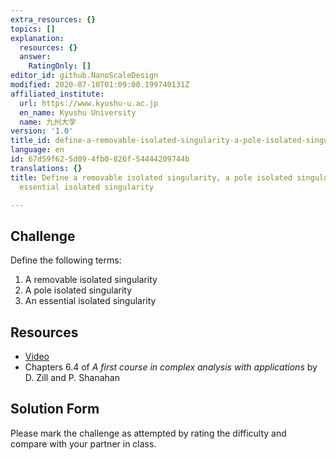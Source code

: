 ```yaml
---
extra_resources: {}
topics: []
explanation:
  resources: {}
  answer:
    RatingOnly: []
editor_id: github.NanoScaleDesign
modified: 2020-07-10T01:09:00.199740131Z
affiliated_institute:
  url: https://www.kyushu-u.ac.jp
  en_name: Kyushu University
  name: 九州大学
version: '1.0'
title_id: define-a-removable-isolated-singularity-a-pole-isolated-singularity-and-an-essential-isolated-singularity
language: en
id: 67d59f62-5d09-4fb0-826f-54444209744b
translations: {}
title: Define a removable isolated singularity, a pole isolated singularity and an
  essential isolated singularity

---
```


## Challenge
Define the following terms:

1. A removable isolated singularity
2. A pole isolated singularity
3. An essential isolated singularity

## Resources
- [Video](https://www.youtube.com/watch?v=Has7vaKwcaU&list=PLi7yHjesblV0sSfZzWdSUXGO683n_nJdQ&index=32)
- Chapters 6.4 of *A first course in complex analysis with applications* by D. Zill and P. Shanahan


## Solution Form
Please mark the challenge as attempted by rating the difficulty and compare with your partner in class.